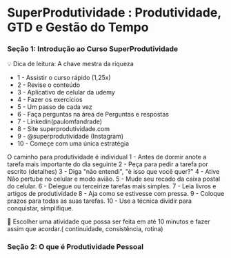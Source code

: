 # SuperProdutividade : Produtividade, GTD e Gestão do Tempo

### Seção 1: Introdução ao Curso SuperProdutividade
💡 Dica de leitura: A chave mestra da riqueza
* 1 - Assistir o curso rápido (1,25x)
* 2 - Revise o conteúdo
* 3 - Aplicativo de celular da udemy
* 4 - Fazer os exercícios
* 5 - Um passo de cada vez
* 6 - Faça perguntas na área de Perguntas e respostas
* 7 - Linkedin(paulomfandrade)
* 8 - Site superprodutividade.com
* 9 - @superprodutividade (Instagram)
* 10 - Começe com uma única estratégia

O caminho para produtividade é individual
1 - Antes de dormir anote a tarefa mais importante do dia seguinte
2 - Peça para pedir a tarefa por escrito (detalhes)
3 - Diga "não entendi", "è isso que você quer?"
4 - Ative Não pertube no celular e modo avião.
5 - Mude seu recado da caixa postal do celular.
6 - Delegue ou terceirize tarefas mais simples.
7 - Leia livros e artigos de produtividade
8 - Aja como se estivesse com pressa.
9 - Coloque prazos para todas as suas tarefas.
10 - Use a técnica dividir para conquistar, simplifique.

🎯 Escolher uma atividade que possa ser feita em até 10 minutos e fazer assim que acordar.( continuidade, consistência, rotina)

### Seção 2: O que é Produtividade Pessoal





 
